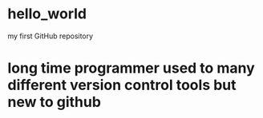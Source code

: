 # hello_world
my first GitHub repository
# long time programmer used to many different version control tools but new to github
